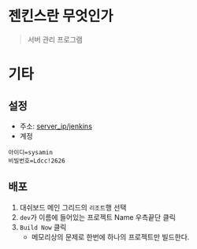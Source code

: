 # 젠킨스란 무엇인가
> 서버 관리 프로그램


# 기타
## 설정
+ 주소: [server_ip/jenkins](http://10.152.64.110:9502/jenkins/login?from=%2Fjenkins%2F)
+ 계정
```properties
아이디=sysamin
비빌번호=Ldcc!2626
```

## 배포
1. 대쉬보드 메인 그리드의 `리조트`행 선택
2. `dev`가 이름에 들어있는 프로젝트 Name 우측끝단 클릭
3. `Build Now` 클릭
    + 메모리상의 문제로 한번에 하나의 프로젝트만 빌드한다.

